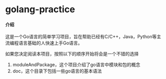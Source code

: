 # golang-practice

#### 介绍
这是一个Go语言的简单学习项目，旨在帮助已经有C/C++，Java，Python等主流编程语言基础的人快速上手Go语言。

如果您决定阅读本项目，按照以下的顺序开始将会是一个不错的选择

1. moduleAndPackage，这个项目介绍了go语言中模块和包的概念
2. doc，这个目录下包括一些go语言的基本语法
